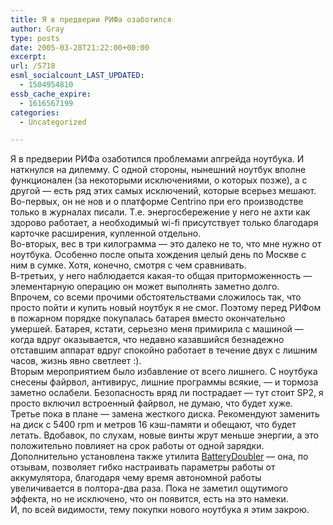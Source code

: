 ```yaml
---
title: Я в предверии РИФа озаботился
author: Gray
type: posts
date: 2005-03-28T21:22:00+00:00
excerpt:
url: /5718
esml_socialcount_LAST_UPDATED:
  - 1504954810
essb_cache_expire:
  - 1616567199
categories:
  - Uncategorized

---
```








Я в предверии РИФа озаботился проблемами апгрейда ноутбука. И наткнулся на дилемму. С одной стороны, нынешний ноутбук вполне функционален (за некоторыми исключениями, о которых позже), а с другой &#8212; есть ряд этих самых исключений, которые всерьез мешают.  
Во-первых, он не нов и о платформе Centrino при его производстве только в журналах писали. Т.е. энергосбережение у него не ахти как здорово работает, а необходимый wi-fi присутствует только благодаря карточке расширения, купленной отдельно.  
Во-вторых, вес в три килограмма &#8212; это далеко не то, что мне нужно от ноутбука. Особенно после опыта хождения целый день по Москве с ним в сумке. Хотя, конечно, смотря с чем сравнивать.  
В-третьих, у него наблюдается какая-то общая приторможенность &#8212; элементарную операцию он может выполнять заметно долго.  
Впрочем, со всеми прочими обстоятельствами сложилось так, что просто пойти и купить новый ноутбук я не смог. Поэтому перед РИФом в пожарном порядке покупалась батарея вместо окончательно умершей. Батарея, кстати, серьезно меня примирила с машиной &#8212; когда вдруг оказывается, что недавно казавшийся безнадежно отставшим аппарат вдруг спокойно работает в течение двух с лишним часов, жизнь явно светлеет :).  
Вторым мероприятием было избавление от всего лишнего. С ноутбука снесены файрвол, антивирус, лишние программы всякие, &#8212; и тормоза заметно ослабели. Безопасность вряд ли пострадает &#8212; тут стоит SP2, я просто включил встроенный файрвол, не думаю, что будет хуже.  
Третье пока в плане &#8212; замена жесткого диска. Рекомендуют заменить на диск с 5400 rpm и метров 16 кэш-памяти и обещают, что будет летать. Вдобавок, по слухам, новые винты жрут меньше энергии, а это положительно повлияет на срок работы от одной зарядки.  
Дополнительно установлена также утилита <a href="http://www.dachshundsoftware.com/bdoubler/index.html" target="_blank">BatteryDoubler</a> &#8212; она, по отзывам, позволяет гибко настраивать параметры работы от аккумулятора, благодаря чему время автономной работы увеличивается в полтора-два раза. Пока не заметил ощутимого эффекта, но не исключено, что он появится, есть на это намеки.  
И, по всей видимости, тему покупки нового ноутбука я этим закрою.